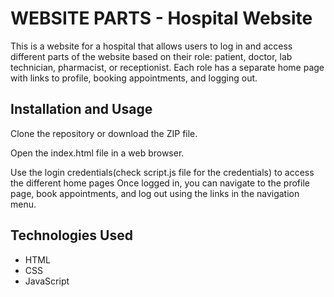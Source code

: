# WEBSITE PARTS - Hospital Website
This is a website for a hospital that allows users to log in and access different parts of the website based on their role: patient, doctor, lab technician, pharmacist, or receptionist. Each role has a separate home page with links to profile, booking appointments, and logging out.

## Installation and Usage
Clone the repository or download the ZIP file.

Open the index.html file in a web browser.

Use the login credentials(check script.js file for the credentials) to access the different home pages
Once logged in, you can navigate to the profile page, book appointments, and log out using the links in the navigation menu.

## Technologies Used
- HTML
- CSS
- JavaScript
